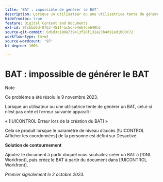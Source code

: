 ```yaml
---
title: 'BAT : impossible de générer le BAT'
description: Lorsque un utilisateur ou une utilisatrice tente de générer un BAT, celui-ci n’est pas créé et une erreur s’affiche.
hidefromtoc: true
feature: Digital Content and Documents
exl-id: 9fcbbd6d-0f63-451f-ac5c-54eb7ce649b3
source-git-commit: 6d6d3c180a739413f28f132a23b4d91ad1b80c72
workflow-type: tm+mt
source-wordcount: '97'
ht-degree: 100%

---
```


# BAT : impossible de générer le BAT

>[!NOTE]
>
>Ce problème a été résolu le 9 novembre 2023.

Lorsque un utilisateur ou une utilisatrice tente de générer un BAT, celui-ci n’est pas créé et l’erreur suivante apparaît :

« [!UICONTROL Erreur lors de la création du BAT] »

Cela se produit lorsque le paramètre de niveau d’accès [!UICONTROL Afficher les coordonnées] de la personne est défini sur Désactivé.

**Solution de contournement**

Ajoutez le document à partir duquel vous souhaitez créer un BAT à [!DNL Workfront], puis créez le BAT à partir du document dans [!UICONTROL Workfront].

_Premier signalement le 2 octobre 2023._
